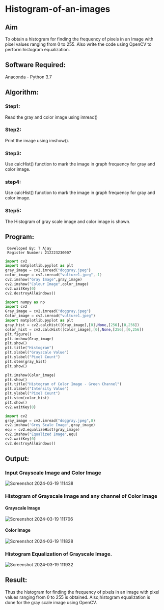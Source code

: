 # Histogram-of-an-images
## Aim
To obtain a histogram for finding the frequency of pixels in an Image with pixel values ranging from 0 to 255. Also write the code using OpenCV to perform histogram equalization.

## Software Required:
Anaconda - Python 3.7

## Algorithm:
### Step1:
Read the gray and color image using imread()

### Step2:
Print the image using imshow().



### Step3:
Use calcHist() function to mark the image in graph frequency for gray and color image.

### step4:
Use calcHist() function to mark the image in graph frequency for gray and color image.

### Step5:
The Histogram of gray scale image and color image is shown.


## Program:
```
 Developed By: T Ajay
 Register Number: 212223230007
```
```python
import cv2
import matplotlib.pyplot as plt
gray_image = cv2.imread("doggray.jpeg")
color_image = cv2.imread("vulture1.jpeg",-1)
cv2.imshow("Gray Image",gray_image)
cv2.imshow("Colour Image",color_image)
cv2.waitKey(0)
cv2.destroyAllWindows()
```
```python
import numpy as np
import cv2
Gray_image = cv2.imread("doggray.jpeg")
Color_image = cv2.imread("vulture1.jpeg")
import matplotlib.pyplot as plt
gray_hist = cv2.calcHist([Gray_image],[0],None,[256],[0,256])
color_hist = cv2.calcHist([Color_image],[0],None,[256],[0,256])
plt.figure()
plt.imshow(Gray_image)
plt.show()
plt.title("Histogram")
plt.xlabel("Grayscale Value")
plt.ylabel("Pixel Count")
plt.stem(gray_hist)
plt.show()
```
```python
plt.imshow(Color_image)
plt.show()
plt.title("Histogram of Color Image - Green Channel")
plt.xlabel("Intensity Value")
plt.ylabel("Pixel Count")
plt.stem(color_hist)
plt.show()
cv2.waitKey(0)
```
```python
import cv2
gray_image = cv2.imread("doggray.jpeg",0)
cv2.imshow('Grey Scale Image',gray_image)
equ = cv2.equalizeHist(gray_image)
cv2.imshow("Equalized Image",equ)
cv2.waitKey(0)
cv2.destroyAllWindows()
```







## Output:
### Input Grayscale Image and Color Image

![Screenshot 2024-03-19 111438](https://github.com/AbishekAnand15/Histogram-of-an-images/assets/118706942/acd9c546-a6aa-465c-8a4e-17d24f2506a5)


### Histogram of Grayscale Image and any channel of Color Image

#### Grayscale Image
![Screenshot 2024-03-19 111706](https://github.com/AbishekAnand15/Histogram-of-an-images/assets/118706942/a845898a-db5c-440f-a6b5-c78c66871bca)

#### Color Image
![Screenshot 2024-03-19 111828](https://github.com/AbishekAnand15/Histogram-of-an-images/assets/118706942/543636f8-140b-4f59-acfb-eb5a93acb9ce)


### Histogram Equalization of Grayscale Image.

![Screenshot 2024-03-19 111932](https://github.com/AbishekAnand15/Histogram-of-an-images/assets/118706942/2eaad6aa-e42f-4cb5-b066-bfae60fe5a6d)


## Result: 
Thus the histogram for finding the frequency of pixels in an image with pixel values ranging from 0 to 255 is obtained. Also,histogram equalization is done for the gray scale image using OpenCV.
